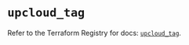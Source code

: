 # `upcloud_tag`

Refer to the Terraform Registry for docs: [`upcloud_tag`](https://registry.terraform.io/providers/upcloudltd/upcloud/5.2.0/docs/resources/tag).
